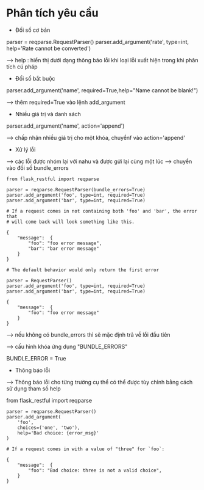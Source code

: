 # Phân tích yêu cầu

- Đối số cơ bản

parser = reqparse.RequestParser() 
parser.add_argument('rate', type=int, help='Rate cannot be converted')

--> help : hiển thị dưới dạng thông báo lỗi khi loại lỗi xuất hiện trong khi phân tích cú pháp 

- Đối số bắt buộc 

parser.add_argument('name', required=True,help="Name cannot be blank!")

--> thêm  required=True vào lệnh add_argument 

- Nhiều giá trị và danh sách 

parser.add_argument('name', action='append')

--> chấp nhận nhiều giá trị cho một khóa, chuyểnf vào action='append' 

- Xử lý lỗi 

--> các lỗi được nhóm lại với nahu và được gửi lại cùng một lúc 
--> chuyển vào đối số bundle_errors 

    from flask_restful import reqparse

    parser = reqparse.RequestParser(bundle_errors=True)
    parser.add_argument('foo', type=int, required=True)
    parser.add_argument('bar', type=int, required=True)

    # If a request comes in not containing both 'foo' and 'bar', the error that
    # will come back will look something like this.

    {
        "message":  {
            "foo": "foo error message",
            "bar": "bar error message"
        }
    }

    # The default behavior would only return the first error

    parser = RequestParser()
    parser.add_argument('foo', type=int, required=True)
    parser.add_argument('bar', type=int, required=True)

    {
        "message":  {
            "foo": "foo error message"
        }
    }
--> nếu không có bundle_errors thì sẽ mặc định trả về lỗi đầu tiên 

--> cấu hình khóa ứng dụng "BUNDLE_ERRORS" 

BUNDLE_ERROR = True 

- Thông báo lỗi 

--> Thông báo lỗi cho từng trường cụ thể có thể được tùy chỉnh bằng cách sử dụng tham số help 

from flask_restful import reqparse

    parser = reqparse.RequestParser()
    parser.add_argument(
        'foo',
        choices=('one', 'two'),
        help='Bad choice: {error_msg}'
    )

    # If a request comes in with a value of "three" for `foo`:

    {
        "message":  {
            "foo": "Bad choice: three is not a valid choice",
        }
    }




